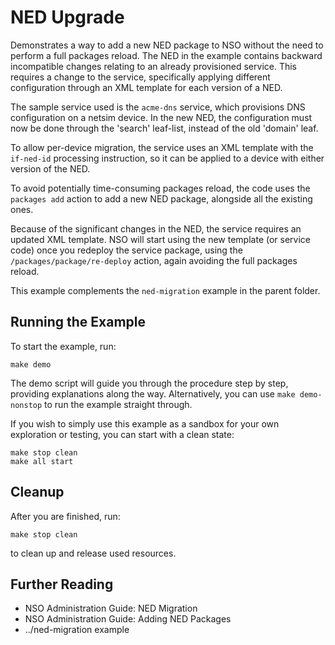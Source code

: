 NED Upgrade
===========

Demonstrates a way to add a new NED package to NSO without the need to
perform a full packages reload. The NED in the example contains backward
incompatible changes relating to an already provisioned service. This
requires a change to the service, specifically applying different
configuration through an XML template for each version of a NED.

The sample service used is the `acme-dns` service, which provisions DNS
configuration on a netsim device. In the new NED, the configuration must
now be done through the 'search' leaf-list, instead of the old 'domain'
leaf.

To allow per-device migration, the service uses an XML template with the
`if-ned-id` processing instruction, so it can be applied to a device with
either version of the NED.

To avoid potentially time-consuming packages reload, the code uses the
`packages add` action to add a new NED package, alongside all the existing
ones.

Because of the significant changes in the NED, the service requires an
updated XML template. NSO will start using the new template (or service
code) once you redeploy the service package, using the
`/packages/package/re-deploy` action, again avoiding the full packages reload.

This example complements the `ned-migration` example in the parent folder.

Running the Example
-------------------

To start the example, run:

    make demo

The demo script will guide you through the procedure step by step,
providing explanations along the way. Alternatively, you can use
`make demo-nonstop` to run the example straight through.

If you wish to simply use this example as a sandbox for your own
exploration or testing, you can start with a clean state:

    make stop clean
    make all start

Cleanup
-------

After you are finished, run:

    make stop clean

to clean up and release used resources.

Further Reading
---------------

+ NSO Administration Guide: NED Migration
+ NSO Administration Guide: Adding NED Packages
+ ../ned-migration example
